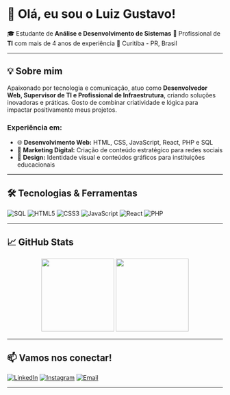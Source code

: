 # 👋 Olá, eu sou o Luiz Gustavo!

🎓 Estudante de **Análise e Desenvolvimento de Sistemas**
💼 Profissional de **TI** com mais de 4 anos de experiência
📍 Curitiba - PR, Brasil

---

## 💡 Sobre mim

Apaixonado por tecnologia e comunicação, atuo como **Desenvolvedor Web, Supervisor de TI e Profissional de Infraestrutura**, criando soluções inovadoras e práticas. Gosto de combinar criatividade e lógica para impactar positivamente meus projetos.

### Experiência em:

* 🌐 **Desenvolvimento Web:** HTML, CSS, JavaScript, React, PHP e SQL
* 🚀 **Marketing Digital:** Criação de conteúdo estratégico para redes sociais
* 🎨 **Design:** Identidade visual e conteúdos gráficos para instituições educacionais

---

## 🛠️ Tecnologias & Ferramentas

![SQL](https://img.shields.io/badge/-SQL-4479A1?style=flat-square\&logo=mysql\&logoColor=white)
![HTML5](https://img.shields.io/badge/-HTML5-E34F26?style=flat-square\&logo=html5\&logoColor=white)
![CSS3](https://img.shields.io/badge/-CSS3-1572B6?style=flat-square\&logo=css3\&logoColor=white)
![JavaScript](https://img.shields.io/badge/-JavaScript-F7DF1E?style=flat-square\&logo=javascript\&logoColor=black)
![React](https://img.shields.io/badge/-React-61DAFB?style=flat-square\&logo=react\&logoColor=black)
![PHP](https://img.shields.io/badge/-PHP-777BB4?style=flat-square\&logo=php\&logoColor=white)

---

## 📈 GitHub Stats

<p align="center">
  <img height="170em" src="https://github-readme-stats.vercel.app/api?username=Luiz067&show_icons=true&theme=tokyonight&hide_border=true&count_private=true"/>
  <img height="170em" src="https://github-readme-stats.vercel.app/api/top-langs/?username=Luiz067&langs_count=6&layout=compact&theme=tokyonight&hide_border=true&hide=css,scss,blade"/>
</p>

---

## 📫 Vamos nos conectar!

[![LinkedIn](https://img.shields.io/badge/-LinkedIn-0A66C2?style=flat-square\&logo=linkedin\&logoColor=white)](https://www.linkedin.com/in/luiz-gustavo-de-oliveira-amaral-265102265/)
[![Instagram](https://img.shields.io/badge/-Instagram-E4405F?style=flat-square\&logo=instagram\&logoColor=white)](https://www.instagram.com/luiz_gutt_)
[![Email](https://img.shields.io/badge/-Email-D14836?style=flat-square\&logo=gmail\&logoColor=white)](mailto:amaral.oluiz@gmail.com)

---
